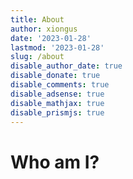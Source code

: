 ```yaml
---
title: About
author: xiongus
date: '2023-01-28'
lastmod: '2023-01-28'
slug: /about
disable_author_date: true
disable_donate: true
disable_comments: true
disable_adsense: true
disable_mathjax: true
disable_prismjs: true
---
```


# Who am I?
